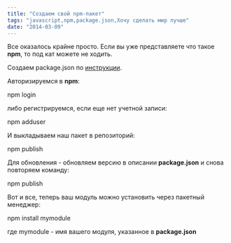 ```yaml
---
title: "Создаем свой npm-пакет"
tags: "javascript,npm,package.json,Хочу сделать мир лучше"
date: "2014-03-09"
---
```


Все оказалось крайне просто. Если вы уже представляете что такое **npm**, то под кат можете не ходить.

Создаем package.json по [инструкции](http://package.json.nodejitsu.com/ "nodejitsu").

Авторизируемся в **npm**:

npm login

либо регистрируемся, если еще нет учетной записи:

npm adduser

И выкладываем наш пакет в репозиторий:

npm publish

Для обновления - обновляем версию в описании **package.json** и снова повторяем команду:

npm publish

Вот и все, теперь ваш модуль можно установить через пакетный менеджер:

npm install mymodule

где mymodule - имя вашего модуля, указанное в **package.json**
